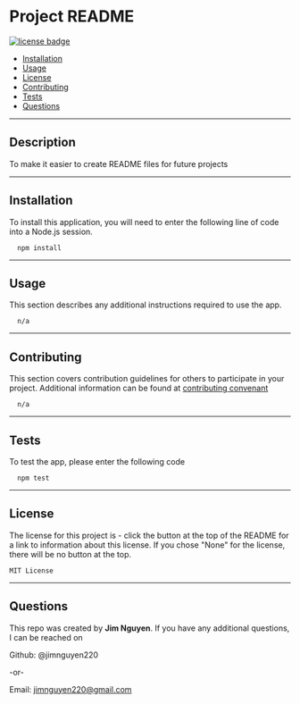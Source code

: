 # Project README

 [![license badge](https://img.shields.io/badge/License-MIT-yellow.svg)](https://choosealicense.com/licenses/mit/)
    

  * [Installation](#installation)
  * [Usage](#usage)
  * [License](#license)
  * [Contributing](#contributing)
  * [Tests](#tests)
  * [Questions](#questions)
  
  
  ------------------------------------
  
  ## Description
  
  To make it easier to create README files for future projects
  
  
  ------------------------------------
  
  ## Installation
  
  To install this application, you will need to enter the following line of code into a Node.js session.  
      
      npm install
  
  
  ------------------------------------
  
  ## Usage
  
  This section describes any additional instructions required to use the app. 
  
      n/a
  
  
  ------------------------------------
  
  ## Contributing
  
  This section covers contribution guidelines for others to participate in your project.  Additional information can be found at [contributing convenant](https://www.contributor-covenant.org/)
  
      n/a
  
  
  ------------------------------------
  
  ## Tests
  
  To test the app, please enter the following code
  
      npm test
  
  
  ------------------------------------
  
  ## License

 The license for this project is - click the button at the top of the README for a link to information about this license.  If you chose "None" for the license, there will be no button at the top.
  
    MIT License
  
  
  ------------------------------------
  
  ## Questions
  
  This repo was created by **Jim Nguyen**.  If you have any additional questions, I can be reached on
  
  Github: @jimnguyen220
  
  -or-
  
  Email: jimnguyen220@gmail.com
  
  
  

